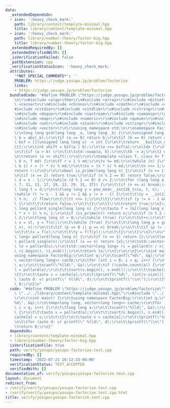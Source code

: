 ```yaml
---
data:
  _extendedDependsOn:
  - icon: ':heavy_check_mark:'
    path: library/contest/template-minimal.hpp
    title: library/contest/template-minimal.hpp
  - icon: ':heavy_check_mark:'
    path: library/number-theory/factor-big.hpp
    title: library/number-theory/factor-big.hpp
  _extendedRequiredBy: []
  _extendedVerifiedWith: []
  _isVerificationFailed: false
  _pathExtension: cpp
  _verificationStatusIcon: ':heavy_check_mark:'
  attributes:
    '*NOT_SPECIAL_COMMENTS*': ''
    PROBLEM: https://judge.yosupo.jp/problem/factorize
    links:
    - https://judge.yosupo.jp/problem/factorize
  bundledCode: "#define PROBLEM \"https://judge.yosupo.jp/problem/factorize\"\r\n\r\
    \n\r\n#include <algorithm>\r\n#include <array>\r\n#include <bitset>\r\n#include\
    \ <cassert>\r\n#include <chrono>\r\n#include <cmath>\r\n#include <complex>\r\n\
    #include <cstdio>\r\n#include <cstdlib>\r\n#include <cstring>\r\n#include <ctime>\r\
    \n#include <deque>\r\n#include <iostream>\r\n#include <iomanip>\r\n#include <list>\r\
    \n#include <map>\r\n#include <numeric>\r\n#include <queue>\r\n#include <random>\r\
    \n#include <set>\r\n#include <stack>\r\n#include <string>\r\n#include <unordered_map>\r\
    \n#include <vector>\r\n\r\nusing namespace std;\n\r\nnamespace FactorBig {\r\n\
    \r\nlong long gcd(long long _a, long long _b) {\r\n\tunsigned long long a = abs(_a),\
    \ b = abs(_b);\r\n\tif (a == 0) return b;\r\n\tif (b == 0) return a;\r\n\tauto\
    \ bsf = [](unsigned long long x) -> int {\r\n\t\treturn __builtin_ctzll(x);\r\n\
    \t};\r\n\tint shift = bsf(a | b);\r\n\ta >>= bsf(a);\r\n\tdo {\r\n\t\tb >>= bsf(b);\r\
    \n\t\tif (a > b) \r\n\t\t\tstd::swap(a, b);\r\n\t\tb -= a;\r\n\t} while (b);\r\
    \n\treturn (a << shift);\r\n}\r\n\r\ntemplate <class T, class U> T pow_mod(T x,\
    \ U n, T md) {\r\n\tT r = 1 % md;\r\n\tx %= md;\r\n\twhile (n) {\r\n\t\tif (n\
    \ & 1) r = (r * x) % md;\r\n\t\tx = (x * x) % md;\r\n\t\tn >>= 1;\r\n\t}\r\n\t\
    return r;\r\n}\r\n\r\nbool is_prime(long long n) {\r\n\tif (n <= 1) return false;\r\
    \n\tif (n == 2) return true;\r\n\tif (n % 2 == 0) return false;\r\n\tlong long\
    \ d = n - 1;\r\n\twhile (d % 2 == 0) d /= 2;\r\n\tfor (long long a : {2, 3, 5,\
    \ 7, 11, 13, 17, 19, 23, 29, 31, 37}) {\r\n\t\tif (n <= a) break;\r\n\t\tlong\
    \ long t = d;\r\n\t\tlong long y = pow_mod<__int128_t>(a, t, n);  // over\r\n\t\
    \twhile (t != n - 1 && y != 1 && y != n - 1) {\r\n\t\t\ty = __int128_t(y) * y\
    \ % n;  // flow\r\n\t\t\tt <<= 1;\r\n\t\t}\r\n\t\tif (y != n - 1 && t % 2 == 0)\
    \ {\r\n\t\t\treturn false;\r\n\t\t}\r\n\t}\r\n\treturn true;\r\n}\r\n\r\nlong\
    \ long pollard_single(long long n) {\r\n\tauto f = [&](long long x) { return (__int128_t(x)\
    \ * x + 1) % n; };\r\n\tif (is_prime(n)) return n;\r\n\tif (n % 2 == 0) return\
    \ 2;\r\n\tlong long st = 0;\r\n\twhile (true) {\r\n\t\tst++;\r\n\t\tlong long\
    \ x = st, y = f(x);\r\n\t\twhile (true) {\r\n\t\t\tlong long p = gcd((y - x +\
    \ n), n);\r\n\t\t\tif (p == 0 || p == n) break;\r\n\t\t\tif (p != 1) return p;\r\
    \n\t\t\tx = f(x);\r\n\t\t\ty = f(f(y));\r\n\t\t}\r\n\t}\r\n}\r\n\r\nstd::vector<long\
    \ long> pollard(long long n) {\r\n\tif (n == 1) return {};\r\n\tlong long x =\
    \ pollard_single(n);\r\n\tif (x == n) return {x};\r\n\tstd::vector<long long>\
    \ le = pollard(x);\r\n\tstd::vector<long long> ri = pollard(n / x);\r\n\tle.insert(le.end(),\
    \ ri.begin(), ri.end());\r\n\treturn le;\r\n}\r\n\r\n}\n\r\nint main() {\r\n\t\
    using namespace FactorBig;\r\n\tint q;\r\n\tscanf(\"%d\", &q);\r\n\tmap<long long,\
    \ vector<long long>> cache;\r\n\tfor (int i = 0; i < q; i++) {\r\n\t\tlong long\
    \ a;\r\n\t\tscanf(\"%lld\", &a);\r\n\t\tif (!cache.count(a)) {\r\n\t\t\tauto v\
    \ = pollard(a);\r\n\t\t\tsort(v.begin(), v.end());\r\n\t\t\tcache[a] = v;\r\n\t\
    \t}\r\n\t\tauto v = cache[a];\r\n\t\tprintf(\"%d\", (int)v.size());\r\n\t\tfor\
    \ (auto d: v) printf(\" %lld\", d);\r\n\t\tprintf(\"\\n\");\r\n\t}\r\n\treturn\
    \ 0;\r\n}\n"
  code: "#define PROBLEM \"https://judge.yosupo.jp/problem/factorize\"\r\n\r\n#include\
    \ \"../../library/contest/template-minimal.hpp\"\r\n#include \"../../library/number-theory/factor-big.hpp\"\
    \r\n\r\nint main() {\r\n\tusing namespace FactorBig;\r\n\tint q;\r\n\tscanf(\"\
    %d\", &q);\r\n\tmap<long long, vector<long long>> cache;\r\n\tfor (int i = 0;\
    \ i < q; i++) {\r\n\t\tlong long a;\r\n\t\tscanf(\"%lld\", &a);\r\n\t\tif (!cache.count(a))\
    \ {\r\n\t\t\tauto v = pollard(a);\r\n\t\t\tsort(v.begin(), v.end());\r\n\t\t\t\
    cache[a] = v;\r\n\t\t}\r\n\t\tauto v = cache[a];\r\n\t\tprintf(\"%d\", (int)v.size());\r\
    \n\t\tfor (auto d: v) printf(\" %lld\", d);\r\n\t\tprintf(\"\\n\");\r\n\t}\r\n\
    \treturn 0;\r\n}"
  dependsOn:
  - library/contest/template-minimal.hpp
  - library/number-theory/factor-big.hpp
  isVerificationFile: true
  path: verify/yosupo/yosupo-factorize.test.cpp
  requiredBy: []
  timestamp: '2022-07-21 16:12:33-04:00'
  verificationStatus: TEST_ACCEPTED
  verifiedWith: []
documentation_of: verify/yosupo/yosupo-factorize.test.cpp
layout: document
redirect_from:
- /verify/verify/yosupo/yosupo-factorize.test.cpp
- /verify/verify/yosupo/yosupo-factorize.test.cpp.html
title: verify/yosupo/yosupo-factorize.test.cpp
---
```

